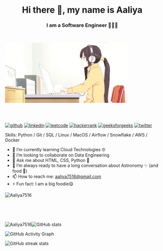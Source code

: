<h1 align="center"> Hi there 👋, my name is Aaliya </h1>
<h3 align="center"> I am a Software Engineer 🚀🚀🚀 </h3> <br>

![Girl typing gif](girl_typing.gif)

<br><br>

[<img src='https://cdn.jsdelivr.net/npm/simple-icons@3.0.1/icons/github.svg' alt='github' height='40'>](https://github.com/Aaliya7516)      [<img src='https://cdn.jsdelivr.net/npm/simple-icons@3.0.1/icons/linkedin.svg' alt='linkedin' height='40'>](https://www.linkedin.com/in/aaliya7516/)      [<img src='https://cdn.jsdelivr.net/npm/simple-icons@3.0.1/icons/leetcode.svg' alt='leetcode' height='40'>](https://leetcode.com/aaliya7516/)      [<img src='https://cdn.jsdelivr.net/npm/simple-icons@3.0.1/icons/hackerrank.svg' alt='hackerrank' height='40'>](https://www.hackerrank.com/aaliya7516)     [<img src='https://cdn.jsdelivr.net/npm/simple-icons@3.0.1/icons/geeksforgeeks.svg' alt='geeksforgeeks' height='40'>](https://auth.geeksforgeeks.org/user/User_vbm6)     [<img src='https://cdn.jsdelivr.net/npm/simple-icons@3.0.1/icons/twitter.svg' alt='twitter' height='40'>](https://twitter.com/aaliya7516)      <!--[<img src='https://cdn.jsdelivr.net/npm/simple-icons@3.0.1/icons/youtube.svg' alt='YouTube' height='40'>](https://www.youtube.com/channel/UCneS5EQ6TxCYZEbNyrilX8Q) -->

Skills: Python / Git / SQL / Linux / MacOS / Airflow / Snowflake / AWS / Docker

<!-- - 🔭 I’m currently working on Quality Engineering & automation testing @ Couchbase 👩‍💻 -->
- 🌱 I’m currently learning Cloud Technologies 🤓
- 👯 I’m looking to collaborate on Data Engineering 
- 💬 Ask me about HTML, CSS, Python 🐍 
- 🤔 I’m always ready to have a long conversation about Astronomy ✨ (and food 🤭)
- 📫 How to reach me: aaliya7516@gmail.com 
- ⚡ Fun fact: I am a big foodie😋

<p align="left"> <img src="https://komarev.com/ghpvc/?username=Aaliya7516&label=Profile%20views&color=0e75b6&style=flat" alt="Aaliya7516" /> </p><br>

<!-- <p align="left"> <a href="https://github.com/ryo-ma/github-profile-trophy"><img src="https://github-profile-trophy.vercel.app/?username=Aaliya7516" alt="Aaliya7516" /></a></p>--><br><br>
 
<p><img align="left" src="https://github-readme-stats.vercel.app/api/top-langs?username=Aaliya7516&show_icons=true&locale=en&layout=compact" alt="Aaliya7516" /></p>

![GitHub stats](https://github-readme-stats.vercel.app/api?username=Aaliya7516&show_icons=true)  

![GitHub Activity Graph](https://activity-graph.herokuapp.com/graph?username=Aaliya7516)  

![GitHub streak stats](https://github-readme-streak-stats.herokuapp.com/?user=Aaliya7516)  

